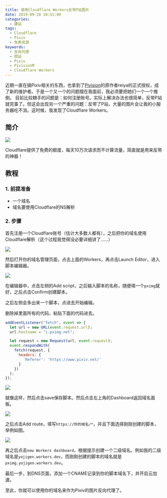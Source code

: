 ```yaml
---
title: 使用Cloudflare Workers反带P站图片
date: 2019-09-28 10:51:00
categories: 
  - 建站
tags:
  - Cloudflare
  - Pixiv
  - 免费资源
keywords: 
  - 反向代理
  - 图站
  - Pixiv
  - PivisionM
  - Cloudflare Workers
---
```



近期一直在搞Pixiv相关的东西，也拿到了[Pivision](https://yojigen.tech/archives/pivisionm.html)的原作者reiya的正式授权，成了新的维护者。于是一个又一个的问题摆在我面前，我必须要把她们一个一个推倒。
目前比较棘手的问题是：如何注册账号。实际上解决办法也很简单，反带P站就完事了。但这会出现另一个严重的问题：反带了P站，大量的图片会让我的小服务器吃不消。这时候，我发现了Cloudflare Workers。

## 简介

![](1.webp)

Cloudflare提供了免费的额度，每天10万次请求而不计算流量，简直就是用来反带的神器！

## 教程

### 1. 前提准备

 - 一个域名
 - 域名要使用Cloudflare的NS解析

### 2. 步骤

首先注册一个Cloudflare账号（估计大多数人都有），之后把你的域名使用Cloudflare解析（这个过程我觉得没必要详细讲了……）

![](2.webp)

然后打开你的域名管理页面，点击上面的Workers，再点击Launch Editor，进入脚本编辑器。

![](3.webp)

在编辑器中，点击左侧的Add script，之后输入脚本的名称，随便填一个`pximg`就好，之后点击Confirm创建脚本。

之后左侧会多出来一个脚本，点进去开始编辑。

删除掉里面所有的代码，粘贴下面的代码进去。

```js
addEventListener("fetch", event => {
  let url = new URL(event.request.url);
  url.hostname = "i.pximg.net";

  let request = new Request(url, event.request);
  event.respondWith(
    fetch(request, {
      headers: {
        'Referer': 'https://www.pixiv.net/'
      }
    })
  );
});
```

![](4.webp)

就像这样，然后点击save保存脚本。然后点击左上角的Dashboard返回域名面板。

![](5.webp)


之后点击Add route，填写`https://你的域名/*`，并且下面选择刚刚创建的脚本，举例如图。

![](6.webp)

再之后点击`new Workers dashboard`，根据提示创建一个二级域名。例如我的二级域名是`yojigen.workers.dev`，而刚刚创建的脚本的域名就是`pximg.yojigen.workers.dev`。

最后一步，到DNS页面，添加一个CNAME记录到你的脚本域名下，并开启云加速。

至此，你就可以使用你的域名来作为Pixiv的图片反向代理了。